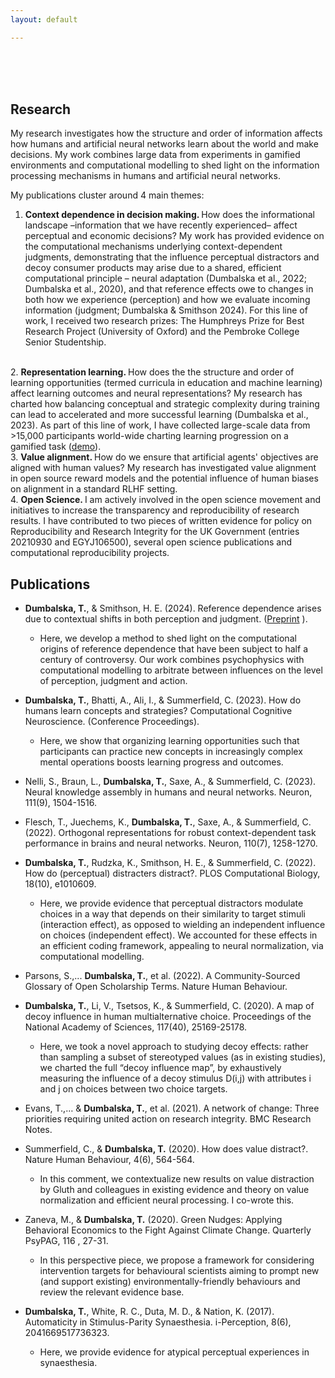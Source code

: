 ```yaml
---
layout: default

---
```


<br>
<br>
<br>

## Research 

My research investigates how the structure and order of information affects how humans and artificial neural networks learn about the world and make decisions. My work combines large data from experiments in gamified environments and computational modelling to shed light on the information processing mechanisms in humans and artificial neural networks. 

My publications cluster around 4 main themes:
 1. <b> Context dependence in decision making. </b> How does the informational landscape –information that we have recently experienced– affect perceptual and economic decisions? My work has provided evidence on the computational mechanisms underlying context-dependent judgments, demonstrating that the influence perceptual distractors and decoy consumer products may arise due to a shared, efficient computational principle – neural adaptation (Dumbalska et al., 2022; Dumbalska et al., 2020), and that reference effects owe to changes in both how we experience (perception) and how we evaluate incoming information (judgment; Dumbalska & Smithson 2024). For this line of work, I received two research prizes: The Humphreys Prize for Best Research Project (University of Oxford) and the Pembroke College Senior Studentship.
 <br>
 2. <b> Representation learning. </b> How does the the structure and order of learning opportunities (termed curricula in education and machine learning) affect learning outcomes and neural representations? My research has charted how balancing conceptual and strategic complexity during training can lead to accelerated and more successful learning (Dumbalska et al., 2023). As part of this line of work, I have collected large-scale data from >15,000 participants world-wide charting learning progression on a gamified task (<a href="https://atomsrivet.github.io/roomworld/index_game.html">demo</a>).
 <br>
 3. <b> Value alignment. </b> How do we ensure that artificial agents' objectives are aligned with human values? My research has investigated value alignment in open source reward models and the potential influence of human biases on alignment in a standard RLHF setting.
 <br>
 4. <b> Open Science. </b> I am actively involved in the open science movement and initiatives to increase the transparency and reproducibility of research results. I have contributed to two pieces of written evidence for policy on Reproducibility and Research Integrity for the UK Government (entries 20210930 and EGYJ106500), several open science publications and computational reproducibility projects.

<br>

## Publications

- <b>Dumbalska, T.</b>, & Smithson, H. E. (2024). Reference dependence arises due to contextual shifts in both perception and judgment. (<a href="https://osf.io/preprints/psyarxiv/qpy2w">Preprint</a> ).
  - Here, we develop a method to shed light on the computational origins of reference dependence that have been subject to half a century of controversy. Our work combines psychophysics with computational modelling to arbitrate between influences on the level of perception, judgment and action.

- <b>Dumbalska, T.</b>, Bhatti, A., Ali, I., & Summerfield, C. (2023). How do humans learn concepts and strategies? Computational Cognitive Neuroscience. (Conference Proceedings).
  - Here, we show that organizing learning opportunities such that participants can practice new concepts in increasingly complex mental operations boosts learning progress and outcomes.

- Nelli, S., Braun, L., <b>Dumbalska, T.</b>, Saxe, A., & Summerfield, C. (2023). Neural knowledge assembly in humans and neural networks. Neuron, 111(9), 1504-1516.

- Flesch, T., Juechems, K., <b>Dumbalska, T.</b>, Saxe, A., & Summerfield, C. (2022). Orthogonal representations for robust context-dependent task performance in brains and neural networks. Neuron, 110(7), 1258-1270.

- <b>Dumbalska, T.</b>, Rudzka, K., Smithson, H. E., & Summerfield, C. (2022). How do (perceptual) distracters distract?. PLOS Computational Biology, 18(10), e1010609.
  - Here, we provide evidence that perceptual distractors modulate choices in a way that depends on their similarity to target stimuli (interaction effect), as opposed to wielding an independent influence on choices (independent effect). We accounted for these effects in an efficient coding framework, appealing to neural normalization, via computational modelling.

- Parsons, S.,... <b>Dumbalska, T.</b>, et al. (2022). A Community-Sourced Glossary of Open Scholarship Terms. Nature Human Behaviour.

- <b>Dumbalska, T.</b>, Li, V., Tsetsos, K., & Summerfield, C. (2020). A map of decoy influence in human multialternative choice. Proceedings of the National Academy of Sciences, 117(40), 25169-25178.
  - Here, we took a novel approach to studying decoy effects: rather than sampling a subset of stereotyped values (as in existing studies), we charted the full “decoy influence map”, by exhaustively measuring the influence of a decoy stimulus D(i,j) with attributes i and j on choices between two choice targets.

- Evans, T.,… & <b>Dumbalska, T.</b>, et al. (2021). A network of change: Three priorities requiring united action on research integrity. BMC Research Notes.

- Summerfield, C., & <b>Dumbalska, T.</b> (2020). How does value distract?. Nature Human Behaviour, 4(6), 564-564.
  - In this comment, we contextualize new results on value distraction by Gluth and colleagues in existing evidence and theory on value normalization and efficient neural processing. I co-wrote this.

- Zaneva, M., & <b>Dumbalska, T.</b> (2020). Green Nudges: Applying Behavioral Economics to the Fight Against Climate Change. Quarterly PsyPAG, 116 , 27-31.
  - In this perspective piece, we propose a framework for considering intervention targets for behavioural scientists aiming to prompt new (and support existing) environmentally-friendly behaviours and review the relevant evidence base. 


- <b>Dumbalska, T.</b>, White, R. C., Duta, M. D., & Nation, K. (2017). Automaticity in Stimulus-Parity Synaesthesia. i-Perception, 8(6), 2041669517736323.
  - Here, we provide evidence for atypical perceptual experiences in synaesthesia.


